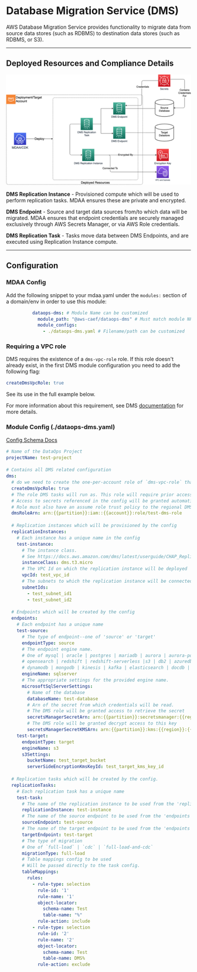 # Database Migration Service (DMS)

AWS Database Migration Service provides functionality to migrate data from source data stores (such as RDBMS) to destination data stores (such as RDBMS, or S3).

***

## Deployed Resources and Compliance Details

![DMS](../../../constructs/L3/dataops/dataops-dms-l3-construct/docs/DMS.png)

**DMS Replication Instance** - Provisioned compute which will be used to perform replication tasks. MDAA ensures these are private and encrypted.

**DMS Endpoint** - Source and target data sources from/to which data will be migrated. MDAA ensures that endpoint credentials are securely managed exclusively through AWS Secrets Manager, or via AWS Role credentials.

**DMS Replication Task** - Tasks move data between DMS Endpoints, and are executed using Replication Instance compute.

***

## Configuration

### MDAA Config

Add the following snippet to your mdaa.yaml under the `modules:` section of a domain/env in order to use this module:

```yaml
          dataops-dms: # Module Name can be customized
            module_path: "@aws-caef/dataops-dms" # Must match module NPM package name
            module_configs:
              - ./dataops-dms.yaml # Filename/path can be customized
```

### Requiring a VPC role
DMS requires the existence of a `dms-vpc-role` role. If this role doesn't already exist, in the first DMS module configuration you need to add the following flag:

```yaml
createDmsVpcRole: true
```
See its use in the full example below.

For more information about this requirement, see DMS [documentation](https://docs.aws.amazon.com/AmazonRDS/latest/UserGuide/USER_DMS_migration-IAM.dms-vpc-role.html) for more details.

### Module Config (./dataops-dms.yaml)

[Config Schema Docs](SCHEMA.md)

```yaml
# Name of the DataOps Project 
projectName: test-project

# Contains all DMS related configuration
dms:
  # do we need to create the one-per-account role of `dms-vpc-role` that is required before DMS is created
  createDmsVpcRole: true
  # The role DMS tasks will run as. This role will require prior access to AWS-service based endpoints.
  # Access to secrets referenced in the config will be granted automatically.
  # Role must also have an assume role trust policy to the regional DMS service name: dms.<region>.amazonaws.com
  dmsRoleArn: arn:{{partition}}:iam::{{account}}:role/test-dms-role

  # Replication instances which will be provisioned by the config
  replicationInstances:
    # Each instance has a unique name in the config
    test-instance:
      # The instance class.
      # See https://docs.aws.amazon.com/dms/latest/userguide/CHAP_ReplicationInstance.Types.html for options
      instanceClass: dms.t3.micro
      # The VPC Id on which the replication instance will be deployed
      vpcId: test_vpc_id
      # The subnets to which the replication instance will be connected.
      subnetIds:
        - test_subnet_id1
        - test_subnet_id2

  # Endpoints which will be created by the config
  endpoints:
    # Each endpoint has a unique name
    test-source:
      # The type of endpoint--one of 'source' or 'target'
      endpointType: source
      # The endpoint engine name. 
      # One of mysql | oracle | postgres | mariadb | aurora | aurora-postgresql | 
      # opensearch | redshift | redshift-serverless |s3 | db2 | azuredb | sybase | 
      # dynamodb | mongodb | kinesis | kafka | elasticsearch | docdb | sqlserver | neptune
      engineName: sqlserver
      # The appropriate settings for the provided engine name.
      microsoftSqlServerSettings:
        # Name of the database
        databaseName: test-database
        # Arn of the secret from which credentials will be read.
        # The DMS role will be granted access to retrieve the secret
        secretsManagerSecretArn: arn:{{partition}}:secretsmanager:{{region}}:{{account}}:secret:test-secret-abc123
        # The DMS role will be granted decrypt access to this key
        secretsManagerSecretKMSArn: arn:{{partition}}:kms:{{region}}:{{account}}:key:test-secret-key-id
    test-target:
      endpointType: target
      engineName: s3
      s3Settings:
        bucketName: test_target_bucket
        serverSideEncryptionKmsKeyId: test_target_kms_key_id

  # Replication tasks which will be created by the config.
  replicationTasks:
    # Each replication task has a unique name
    test-task:
      # The name of the replication instance to be used from the 'replicationInstances' section of the config
      replicationInstance: test-instance
      # The name of the source endpoint to be used from the 'endpoints' section of the config
      sourceEndpoint: test-source
      # The name of the target endpoint to be used from the 'endpoints' section of the config
      targetEndpoint: test-target
      # The type of migration
      # One of `full-load` | `cdc` | `full-load-and-cdc`
      migrationType: full-load
      # Table mappings config to be used
      # Will be passed directly to the task config.
      tableMappings:
        rules:
          - rule-type: selection
            rule-id: '1'
            rule-name: '1'
            object-locator:
              schema-name: Test
              table-name: "%"
            rule-action: include
          - rule-type: selection
            rule-id: '2'
            rule-name: '2'
            object-locator:
              schema-name: Test
              table-name: DMS%
            rule-action: exclude
```
